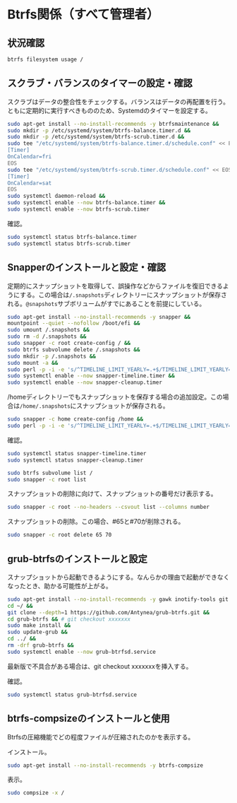 # Btrfs関係（すべて管理者）
## 状況確認
```sh
btrfs filesystem usage /
```

## スクラブ・バランスのタイマーの設定・確認
スクラブはデータの整合性をチェックする。バランスはデータの再配置を行う。ともに定期的に実行すべきもののため、Systemdのタイマーを設定する。
```sh
sudo apt-get install --no-install-recommends -y btrfsmaintenance &&
sudo mkdir -p /etc/systemd/system/btrfs-balance.timer.d &&
sudo mkdir -p /etc/systemd/system/btrfs-scrub.timer.d &&
sudo tee "/etc/systemd/system/btrfs-balance.timer.d/schedule.conf" << EOS > /dev/null &&
[Timer]
OnCalendar=fri
EOS
sudo tee "/etc/systemd/system/btrfs-scrub.timer.d/schedule.conf" << EOS > /dev/null &&
[Timer]
OnCalendar=sat
EOS
sudo systemctl daemon-reload &&
sudo systemctl enable --now btrfs-balance.timer &&
sudo systemctl enable --now btrfs-scrub.timer
```

確認。
```sh
sudo systemctl status btrfs-balance.timer
sudo systemctl status btrfs-scrub.timer
```

## Snapperのインストールと設定・確認
定期的にスナップショットを取得して、誤操作などからファイルを復旧できるようにする。この場合は`/.snapshots`ディレクトリーにスナップショットが保存される。`@snapshots`サブボリュームがすでにあることを前提にしている。
```sh
sudo apt-get install --no-install-recommends -y snapper &&
mountpoint --quiet --nofollow /boot/efi &&
sudo umount /.snapshots &&
sudo rm -d /.snapshots &&
sudo snapper -c root create-config / &&
sudo btrfs subvolume delete /.snapshots &&
sudo mkdir -p /.snapshots &&
sudo mount -a &&
sudo perl -p -i -e 's/^TIMELINE_LIMIT_YEARLY=.+$/TIMELINE_LIMIT_YEARLY="0"/g;' /etc/snapper/configs/root &&
sudo systemctl enable --now snapper-timeline.timer &&
sudo systemctl enable --now snapper-cleanup.timer
```

/homeディレクトリーでもスナップショットを保存する場合の追加設定。この場合は`/home/.snapshots`にスナップショットが保存される。
```sh
sudo snapper -c home create-config /home &&
sudo perl -p -i -e 's/^TIMELINE_LIMIT_YEARLY=.+$/TIMELINE_LIMIT_YEARLY="0"/g;' /etc/snapper/configs/home
```

確認。
```sh
sudo systemctl status snapper-timeline.timer
sudo systemctl status snapper-cleanup.timer

sudo btrfs subvolume list /
sudo snapper -c root list
```

スナップショットの削除に向けて、スナップショットの番号だけ表示する。
```sh
sudo snapper -c root --no-headers --csvout list --columns number
```

スナップショットの削除。この場合、#65と#70が削除される。
```sh
sudo snapper -c root delete 65 70
```

## grub-btrfsのインストールと設定
スナップショットから起動できるようにする。なんらかの理由で起動ができなくなったとき、助かる可能性が上がる。
```sh
sudo apt-get install --no-install-recommends -y gawk inotify-tools git make bzip2 &&
cd ~/ &&
git clone --depth=1 https://github.com/Antynea/grub-btrfs.git &&
cd grub-btrfs && # git checkout xxxxxxx
sudo make install &&
sudo update-grub &&
cd ../ &&
rm -drf grub-btrfs &&
sudo systemctl enable --now grub-btrfsd.service
```
最新版で不具合がある場合は、git checkout xxxxxxxを挿入する。

確認。
```sh
sudo systemctl status grub-btrfsd.service
```

## btrfs-compsizeのインストールと使用
Btrfsの圧縮機能でどの程度ファイルが圧縮されたのかを表示する。

インストール。
```sh
sudo apt-get install --no-install-recommends -y btrfs-compsize
```

表示。
```sh
sudo compsize -x /
```
